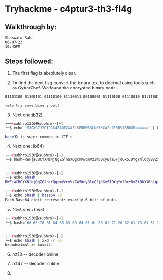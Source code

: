 #   Tryhackme - c4ptur3-th3-fl4g
##  Walkthrough by:
```
Shaswata Saha
06-07-23
10:45PM
```

##  Steps followed:

1.  The first flag is absolutely clear.

2.  To find the next flag convert the binary text to decimal using tools such as CyberChef.
We found the encrypted binary code..
```bash
01101100 01100101 01110100 01110011 00100000 01110100 01110010 01111001 00100000 01110011 01101111 01101101 01100101 00100000 01100010 01101001 01101110 01100001 01110010 01111001 00100000 01101111 01110101 01110100 00100001

lets try some binary out!
```

3.  Next one:(b32)
```bash
┌──(subhro1530㉿subhro)-[~]
└─$ echo 'MJQXGZJTGIQGS4ZAON2XAZLSEBRW63LNN5XCA2LOEBBVIRRHOM======' | base32 -d

base32 is super common in CTF's   
```

4.  Next one: (b64)
```bash
┌──(subhro1530㉿subhro)-[~]
└─$ hash=RWFjaCBCYXNlNjQgZGlnaXQgcmVwcmVzZW50cyBleGFjdGx5IDYgYml0cyBvZiBkYXRhLg==

                                                                                             
┌──(subhro1530㉿subhro)-[~]
└─$ echo $hash                                                                 
RWFjaCBCYXNlNjQgZGlnaXQgcmVwcmVzZW50cyBleGFjdGx5IDYgYml0cyBvZiBkYXRhLg==
                                                                                             
┌──(subhro1530㉿subhro)-[~]
└─$ echo $hash | base64 -d
Each Base64 digit represents exactly 6 bits of data.

```

5.  Next one : (hex)
```bash
┌──(subhro1530㉿subhro)-[~]
└─$ hash='68 65 78 61 64 65 63 69 6d 61 6c 20 6f 72 20 62 61 73 65 31 36 3f'

                                                                                             
┌──(subhro1530㉿subhro)-[~]
└─$ echo $hash | xxd -r -p
hexadecimal or base16?    
```

6.  rot13 -- decoder online
7.  rot47 -- decoder online

8.      
